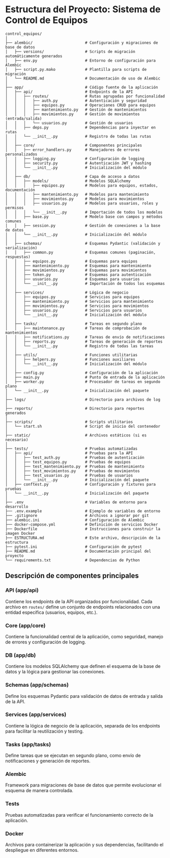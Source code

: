 # Estructura del Proyecto: Sistema de Control de Equipos

```
control_equipos/
│
├── alembic/                       # Configuración y migraciones de base de datos
│   ├── versions/                  # Scripts de migración automáticamente generados
│   ├── env.py                     # Entorno de configuración para Alembic
│   ├── script.py.mako             # Plantilla para scripts de migración
│   └── README.md                  # Documentación de uso de Alembic
│
├── app/                           # Código fuente de la aplicación
│   ├── api/                       # Endpoints de la API
│   │   ├── routes/                # Rutas agrupadas por funcionalidad
│   │   │   ├── auth.py            # Autenticación y seguridad
│   │   │   ├── equipos.py         # Operaciones CRUD para equipos
│   │   │   ├── mantenimiento.py   # Gestión de mantenimientos
│   │   │   ├── movimientos.py     # Gestión de movimientos (entrada/salida)
│   │   │   └── usuarios.py        # Gestión de usuarios
│   │   ├── deps.py                # Dependencias para inyectar en rutas
│   │   └── __init__.py            # Registro de todas las rutas
│   │
│   ├── core/                      # Componentes principales
│   │   ├── error_handlers.py      # Manejadores de errores personalizados
│   │   ├── logging.py             # Configuración de logging
│   │   ├── security.py            # Autenticación JWT y hashing
│   │   └── __init__.py            # Inicialización del módulo
│   │
│   ├── db/                        # Capa de acceso a datos
│   │   ├── models/                # Modelos SQLAlchemy
│   │   │   ├── equipos.py         # Modelos para equipos, estados, documentación
│   │   │   ├── mantenimiento.py   # Modelos para mantenimiento
│   │   │   ├── movimientos.py     # Modelos para movimientos
│   │   │   ├── usuarios.py        # Modelos para usuarios, roles y permisos
│   │   │   └── __init__.py        # Importación de todos los modelos
│   │   ├── base.py                # Modelo base con campos y métodos comunes
│   │   ├── session.py             # Gestión de conexiones a la base de datos
│   │   └── __init__.py            # Inicialización del módulo
│   │
│   ├── schemas/                   # Esquemas Pydantic (validación y serialización)
│   │   ├── common.py              # Esquemas comunes (paginación, respuestas)
│   │   ├── equipos.py             # Esquemas para equipos
│   │   ├── mantenimiento.py       # Esquemas para mantenimiento
│   │   ├── movimientos.py         # Esquemas para movimientos
│   │   ├── token.py               # Esquemas para autenticación
│   │   ├── usuarios.py            # Esquemas para usuarios
│   │   └── __init__.py            # Importación de todos los esquemas
│   │
│   ├── services/                  # Lógica de negocio
│   │   ├── equipos.py             # Servicios para equipos
│   │   ├── mantenimiento.py       # Servicios para mantenimiento
│   │   ├── movimientos.py         # Servicios para movimientos
│   │   ├── usuarios.py            # Servicios para usuarios
│   │   └── __init__.py            # Inicialización del módulo
│   │
│   ├── tasks/                     # Tareas en segundo plano
│   │   ├── maintenance.py         # Tareas de comprobación de mantenimientos
│   │   ├── notifications.py       # Tareas de envío de notificaciones
│   │   ├── reports.py             # Tareas de generación de reportes
│   │   └── __init__.py            # Registro de todas las tareas
│   │
│   ├── utils/                     # Funciones utilitarias
│   │   ├── helpers.py             # Funciones auxiliares
│   │   └── __init__.py            # Inicialización del módulo
│   │
│   ├── config.py                  # Configuración de la aplicación
│   ├── main.py                    # Punto de entrada de la aplicación
│   ├── worker.py                  # Procesador de tareas en segundo plano
│   └── __init__.py                # Inicialización del paquete
│
├── logs/                          # Directorio para archivos de log
│
├── reports/                       # Directorio para reportes generados
│
├── scripts/                       # Scripts utilitarios
│   └── start.sh                   # Script de inicio del contenedor
│
├── static/                        # Archivos estáticos (si es necesario)
│
├── tests/                         # Pruebas automatizadas
│   ├── api/                       # Pruebas para la API
│   │   ├── test_auth.py           # Pruebas de autenticación
│   │   ├── test_equipos.py        # Pruebas de equipos
│   │   ├── test_mantenimiento.py  # Pruebas de mantenimiento
│   │   ├── test_movimientos.py    # Pruebas de movimientos
│   │   ├── test_usuarios.py       # Pruebas de usuarios
│   │   └── __init__.py            # Inicialización del paquete
│   ├── conftest.py                # Configuración y fixtures para pruebas
│   └── __init__.py                # Inicialización del paquete
│
├── .env                           # Variables de entorno para desarrollo
├── .env.example                   # Ejemplo de variables de entorno
├── .gitignore                     # Archivos a ignorar por git
├── alembic.ini                    # Configuración de Alembic
├── docker-compose.yml             # Definición de servicios Docker
├── Dockerfile                     # Instrucciones para construir la imagen Docker
├── ESTRUCTURA.md                  # Este archivo, descripción de la estructura
├── pytest.ini                     # Configuración de pytest
├── README.md                      # Documentación principal del proyecto
└── requirements.txt               # Dependencias de Python
```

## Descripción de componentes principales

### API (app/api)
Contiene los endpoints de la API organizados por funcionalidad. Cada archivo en `routes/` define un conjunto de endpoints relacionados con una entidad específica (usuarios, equipos, etc.).

### Core (app/core)
Contiene la funcionalidad central de la aplicación, como seguridad, manejo de errores y configuración de logging.

### DB (app/db)
Contiene los modelos SQLAlchemy que definen el esquema de la base de datos y la lógica para gestionar las conexiones.

### Schemas (app/schemas)
Define los esquemas Pydantic para validación de datos de entrada y salida de la API.

### Services (app/services)
Contiene la lógica de negocio de la aplicación, separada de los endpoints para facilitar la reutilización y testing.

### Tasks (app/tasks)
Define tareas que se ejecutan en segundo plano, como envío de notificaciones y generación de reportes.

### Alembic
Framework para migraciones de base de datos que permite evolucionar el esquema de manera controlada.

### Tests
Pruebas automatizadas para verificar el funcionamiento correcto de la aplicación.

### Docker
Archivos para containerizar la aplicación y sus dependencias, facilitando el despliegue en diferentes entornos.
